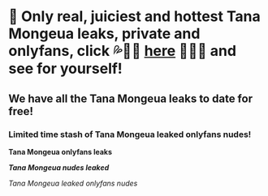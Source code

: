 # 🔞 Only real, juiciest and hottest Tana Mongeua leaks, private and onlyfans, click 💦💋🍑 [here](https://main.wonderstuff.site/?name=tana-mongeua-leaks&top=n) 🍑💋💦 and see for yourself!
## We have all the Tana Mongeua leaks to date for free!
### Limited time stash of Tana Mongeua leaked onlyfans nudes!


**Tana Mongeua onlyfans leaks**


***Tana Mongeua nudes leaked***


*Tana Mongeua leaked onlyfans nudes*
